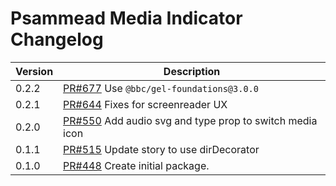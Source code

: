 # Psammead Media Indicator Changelog

<!-- prettier-ignore -->
| Version | Description |
| ------- | ----------- |
| 0.2.2   | [PR#677](https://github.com/bbc/psammead/pull/677) Use `@bbc/gel-foundations@3.0.0` |
| 0.2.1   | [PR#644](https://github.com/BBC-News/psammead/pull/644) Fixes for screenreader UX |
| 0.2.0   | [PR#550](https://github.com/BBC-News/psammead/pull/550) Add audio svg and type prop to switch media icon |
| 0.1.1   | [PR#515](https://github.com/BBC-News/psammead/pull/515) Update story to use dirDecorator |
| 0.1.0   | [PR#448](https://github.com/BBC-News/psammead/pull/448) Create initial package. |

